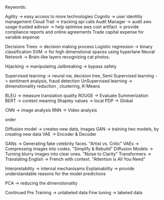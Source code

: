 Keywords:

Agility -> easy access to more technologies 
Cognito -> user identitiy management
Cloud Trail -> tracking api calls
Audit Manager -> audit aws usage 
trusted adivsor -> help optimise aws cost 
artifact -> provide compliance reports and online agreements
Trade capital expense for variable expense 


Decisions Trees -> decision making process
Logistic regression -> binary classification 
SVM -> for high dimenstional spaces using hyperlane
Neural Network ->	Brain-like layers recognizing cat photos.

Hijacking -> manipulating
Jailbreaking -> bypass safety

Supervised learning -> neural nw, decision tree, 
Semi Supervised learning -> sentiment analysis, fraud detection
UnSupervised learning -> dimenstionality reduction , clustering, K-Means


BLEU -> measure translation quality
ROUGE -> Evaluate Summerization
BERT -> context meaning 
Shapley values -> local
PDP -> Global

CNN -> image analysis
RNN -> Video analysis

order 


Diffusion model -> creates new data, images
GAN -> training two models, by creating new data 
VAE -> Encoder & Decoder 

GANs ->	Generating fake celebrity faces.	"Artist vs. Critic"
VAEs ->	Compressing images into codes.	"Simplify & Rebuild"
Diffusion Models ->	Turning blurry images into clear ones.	"Noise to Clarity"
Transformers ->	Translating English → French with context.	"Attention is All You Need"


Interpretability -> internal mechanisams
Explainability -> provide understandable reasons for the model predictions 

PCA -> reducing the dimenstionality

Continued Pre Training -> unlabeled data
Fine tuning -> labeled data 
